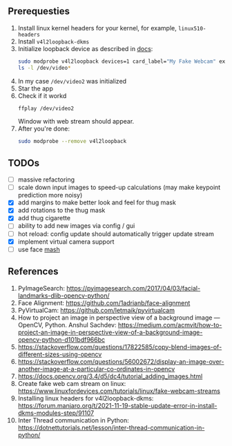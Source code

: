 ## Prerequesties
1. Install linux kernel headers for your kernel, for example, `linux510-headers`
2. Install `v4l2loopback-dkms`
3. Initialize loopback device as described in [docs](https://github.com/umlaeute/v4l2loopback#options):
   ```bash
   sudo modprobe v4l2loopback devices=1 card_label="My Fake Webcam" exclusive_caps=1
   ls -l /dev/video*
   ```
4. In my case `/dev/video2` was initialized
5. Star the app
6. Check if it workd
   ```bash
   ffplay /dev/video2
   ```
   Window with web stream should appear.
7. After you're done:
   ```bash  
   sudo modprobe --remove v4l2loopback
   ```

## TODOs
- [ ] massive refactoring
- [ ] scale down input images to speed-up calculations (may make keypoint prediction more noisy)
- [x] add margins to make better look and feel for thug mask
- [x] add rotations to the thug mask
- [x] add thug cigarette
- [ ] ability to add new images via config / gui
- [ ] hot reload: config update should automatically trigger update stream
- [x] implement virtual camera support
- [ ] use face [mash](https://google.github.io/mediapipe/solutions/face_mesh.html)

## References
1. PyImageSearch: https://pyimagesearch.com/2017/04/03/facial-landmarks-dlib-opencv-python/
2. Face Alignment: https://github.com/1adrianb/face-alignment
3. PyVirtualCam: https://github.com/letmaik/pyvirtualcam
4. How to project an image in perspective view of a background image — OpenCV, Python. Anshul Sachdev: https://medium.com/acmvit/how-to-project-an-image-in-perspective-view-of-a-background-image-opencv-python-d101bdf966bc
5. https://stackoverflow.com/questions/17822585/copy-blend-images-of-different-sizes-using-opencv
6. https://stackoverflow.com/questions/56002672/display-an-image-over-another-image-at-a-particular-co-ordinates-in-opencv
7. https://docs.opencv.org/3.4/d5/dc4/tutorial_adding_images.html
8. Create fake web cam stream on linux: https://www.linuxfordevices.com/tutorials/linux/fake-webcam-streams
9. Installing linux headers for v4l2loopback-dkms: https://forum.manjaro.org/t/2021-11-19-stable-update-error-in-install-dkms-modules-step/91107
10. Inter Thread communication in Python: https://dotnettutorials.net/lesson/inter-thread-communication-in-python/